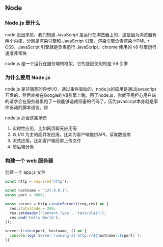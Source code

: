 ## Node

### Node.js 是什么

node 没出来前，我们知道 JavaScript 是运行在浏览器上的，这是因为浏览器有两个内核，分别是渲染引擎和 JavaScript 引擎，渲染引擎负责渲染 HTML + CSS，JavaScript 引擎就是负责运行 JavaScript，chrome 使用的 v8 引擎运行速度非常快

node.js 是一个运行在服务端的框架，它的底层使用的是 V8 引擎

### 为什么要用 Node.js

node.js 是非阻塞的异步I/O，通过事件驱动的，node.js的应用是通过javascript开发的，然后直接在Google的V8引擎上跑。用了node.js，你就不用担心用户端的请求会在服务器里跑了一段能够造成阻塞的代码了。因为javascript本身就是事件驱动的脚本语言。你

node.js 适合这些场景
1. 实时性应用，比如网页聊天应用等
2. 以 I/O 为主的高并发应用，比如为客户端提供API，读取数据库
3. 流式应用，比如客户端经常上传文件
4. 前后端分离

### 构建一个 web 服务器

创建一个 app.js 文件
```js
const http = require('http');

const hostname = '127.0.0.1';
const port = 3000;

const server = http.createServer((req,res) => {
  res.statusCode = 200;
  res.setHeader('Content-Type', 'text/plain');
  res.end('Hello World');
});

server.listen(port, hostname, () => {
  console.log(`Server running at http://${hostname}:${port}`);
})
```

